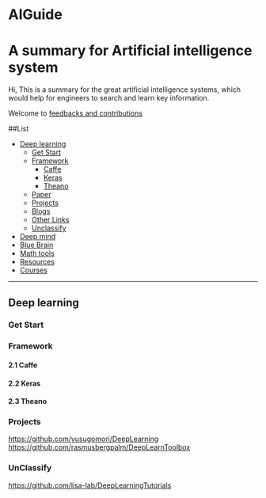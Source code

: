 # AIGuide
A summary for Artificial intelligence system
===
Hi, This is a summary for the great artificial intelligence systems, which would help for engineers to search and learn key information.

Welcome to [feedbacks and contributions](https://github.com/ipader/SwiftGuide/issues/new)

##List
* [Deep learning](#DP_doc)
  * [Get Start](#DP_welcome)   
  * [Framework](#DP_framework)
    * [Caffe](#Caffe)
    * [Keras](#Keras)
    * [Theano](#Theano)
  * [Paper]()
  * [Projects](#DP_projects)
  * [Blogs]()
  * [Other Links]()
  * [Unclassify]()
* [Deep mind]()
* [Blue Brain]()
* [Math tools]()
* [Resources]()
* [Courses]()

---
## <a id="DP_doc"></a>Deep learning 

### <a id="DP_welcome"></a>Get Start

### <a id="DP_framework"></a>Framework
#### <a id="Caffe"></a>2.1 Caffe
#### <a id="Keras"></a>2.2 Keras
#### <a id="Theano"></a>2.3 Theano

### <a id="DP_projects"></a>Projects
https://github.com/yusugomori/DeepLearning
https://github.com/rasmusbergpalm/DeepLearnToolbox

### <a id="DP_unclassify"></a>UnClassify
https://github.com/lisa-lab/DeepLearningTutorials







